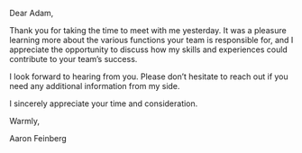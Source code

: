 
Dear Adam,

Thank you for taking the time to meet with  me yesterday. It was a pleasure learning more about the various functions your team is responsible for, and I appreciate the opportunity to discuss how my skills and experiences could contribute to your team’s success.

I look forward to hearing from you. Please don’t hesitate to reach out if you need any additional information from my side.

I sincerely appreciate your time and consideration.

Warmly,

Aaron Feinberg

